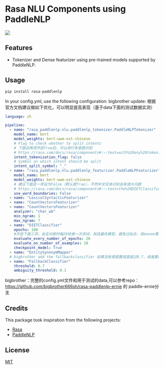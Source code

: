# Rasa NLU Components using PaddleNLP

[![](https://img.shields.io/pypi/v/rasa_paddlenlp.svg)](https://pypi.python.org/pypi/rasa_paddlenlp)


## Features

- Tokenizer and Dense featurizer using pre-trained models supported by PaddleNLP.

## Usage

```shell
pip install rasa-paddlenlp
```

In your config.yml, use the following configuration:
bigbrother update:
根据官方文档建议做如下优化，可以明显提高表现（基于data下面的测试数据实测）

```yaml
language: zh

pipeline:
  - name: "rasa_paddlenlp.nlu.paddlenlp_tokenizer.PaddleNLPTokenizer"
    model_name: bert
    model_weights: bert-wwm-ext-chinese
    # Flag to check whether to split intents
    # 下面这两项开启True后，可以进行多意图识别
    # https://rasa.com/docs/rasa/components#:~:text=with%20any%20tokenizer%3A-,intent_tokenization_flag,-indicates%20whether%20to
    intent_tokenization_flag: false
    # Symbol on which intent should be split
    intent_split_symbol: "_"
  - name: "rasa_paddlenlp.nlu.paddlenlp_featurizer.PaddleNLPFeaturizer"
    model_name: bert
    model_weights: bert-wwm-ext-chinese
    # 建议下面这一项设为False（默认是True），不然中文实体识别会有很大问题
    # https://rasa.com/docs/rasa/components#:~:text=the%20DIETClassifier%20components!-,Configuration,-Make%20the%20featurizer
    use_word_boundaries: False
  - name: "LexicalSyntacticFeaturizer"
  - name: "CountVectorsFeaturizer"
  - name: "CountVectorsFeaturizer"
    analyzer: "char_wb"
    min_ngram: 1
    max_ngram: 7
  - name: "DIETClassifier"
    epochs: 100
    #开启下面三项，会在训练时每20轮做一次测试，挑选最优模型，避免过拟合，但eonoe需要至少10个，所以适用于≥15个example的情况，不然应该是有反作用的
    evaluate_every_number_of_epochs: 20
    evaluate_on_number_of_examples: 10
    checkpoint_model: True
  - name: "EntitySynonymMapper"
  # bigbrother add the fallbackclassifier 如果没有意图置信度超过0.7，或者置信度最高的两个意图相差小于0.1都会返回 nlu_fallback
  - name: "FallbackClassifier"
    threshold: 0.7
    ambiguity_threshold: 0.1
```
bigbrother：完整的config.yml文件和用于测试的data,可以参考repo：https://github.com/bigbrother666sh/rasa-paddlenlp-ernie 的 paddle-ernie分支

## Credits

This package took inspiration from the following projects:

- [Rasa](https://github.com/rasahq/rasa)
- [PaddleNLP](https://github.com/PaddlePaddle/PaddleNLP)

## License

[MIT](./LICENSE)

